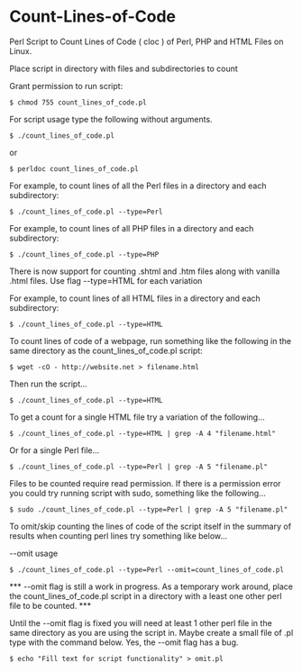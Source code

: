 # Count-Lines-of-Code

Perl Script to Count Lines of Code ( cloc ) of Perl, PHP and HTML Files on Linux. 

Place script in directory with files and subdirectories to count

Grant permission to run script:

	$ chmod 755 count_lines_of_code.pl

For script usage type the following without arguments.

	$ ./count_lines_of_code.pl 

or

    $ perldoc count_lines_of_code.pl
 
For example, to count lines of all the Perl files in a directory and each subdirectory:

	$ ./count_lines_of_code.pl --type=Perl
	
For example, to count lines of all PHP files in a directory and each subdirectory:

	$ ./count_lines_of_code.pl --type=PHP

There is now support for counting .shtml and .htm files along with vanilla .html files.  Use flag --type=HTML for each variation
	
For example, to count lines of all HTML files in a directory and each subdirectory:

	$ ./count_lines_of_code.pl --type=HTML
	
To count lines of code of a webpage, run something like the following in the same directory as the count_lines_of_code.pl script:
	
	$ wget -cO - http://website.net > filename.html

Then run the script...

	$ ./count_lines_of_code.pl --type=HTML
	
To get a count for a single HTML file try a variation of the following...
	
	$ ./count_lines_of_code.pl --type=HTML | grep -A 4 "filename.html"

Or for a single Perl file...

	$ ./count_lines_of_code.pl --type=Perl | grep -A 5 "filename.pl"

Files to be counted require read permission.  If there is a permission error you could try running script with sudo, something like the following...
	
	$ sudo ./count_lines_of_code.pl --type=Perl | grep -A 5 "filename.pl"

To omit/skip counting the lines of code of the script itself in the summary of results when counting perl lines try something like below...

--omit usage

  	$ ./count_lines_of_code.pl --type=Perl --omit=count_lines_of_code.pl


*** --omit flag is still a work in progress.  As a temporary work around, place the count_lines_of_code.pl script in a directory with a least one other perl file to be counted.  ***
 	
Until the --omit flag is fixed you will need at least 1 other perl file in the same directory as you are using the script in.  Maybe create a small file of .pl type with the command below. Yes, the --omit flag has a bug.
	
  	$ echo "Fill text for script functionality" > omit.pl
